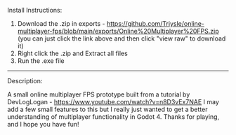 Install Instructions:

1) Download the .zip in exports - https://github.com/Triysle/online-multiplayer-fps/blob/main/exports/Online%20Multiplayer%20FPS.zip
   (you can just click the link above and then click "view raw" to download it)
2) Right click the .zip and Extract all files
3) Run the .exe file

---

Description:

A small online multiplayer FPS prototype built from a tutorial by DevLogLogan - https://www.youtube.com/watch?v=n8D3vEx7NAE
I may add a few small features to this but I really just wanted to get a better understanding of multiplayer functionality in Godot 4.
Thanks for playing, and I hope you have fun!
